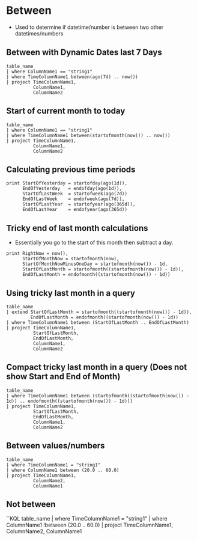 # Between

- Used to determine if datetime/number is between two other datetimes/numbers

## Between with Dynamic Dates last 7 Days

```KQL
table_name
| where ColumnName1 == "string1"
| where TimeColumnName1 between(ago(7d) .. now())
| project TimeColumnName1,
          ColumnName1,
          ColumnName2
```

## Start of current month to today

```KQL
table_name
| where ColumnName1 == "string1"
| where TimeColumnName1 between(startofmonth(now()) .. now())
| project TimeColumnName1,
          ColumnName1,
          ColumnName2
```

## Calculating previous time periods

```KQL
print StartOfYesterday = startofday(ago(1d)),
      EndOfYesterday   = endofday(ago(1d)),
      StartOfLastWeek  = startofweek(ago(7d))
      EndOfLastWeek    = endofweek(ago(7d)),
      StartOfLastYear  = startofyear(ago(365d)),
      EndOfLastYear    = endofyear(ago(365d))
```

## Tricky end of last month calculations

- Essentially you go to the start of this month then subtract a day.

```KQL
print RightNow = now(),
      StartOfMonthNow = startofmonth(now),
      StartOfMonthNowMinusOneDay = startofmonth(now()) - 1d,
      StartOfLastMonth = startofmonth((startofmonth(now()) - 1d)),
      EndOfLastMonth = endofmonth((startofmonth(now()) - 1d))
```

## Using tricky last month in a query

```KQL
table_name
| extend StartOfLastMonth = startofmonth((startofmonth(now()) - 1d)),
         EndOfLastMonth = endofmonth((startofmonth(now()) - 1d))
| where TimeColumnName1 between (StartOfLastMonth .. EndOfLastMonth)
| project TimeColumnName1,
          StartOfLastMonth,
          EndOfLastMonth,
          ColumnName1,
          ColumnName2
```

## Compact tricky last month in a query (Does not show Start and End of Month)

```KQL
table_name
| where TimeColumnName1 between (startofmonth((startofmonth(now()) - 1d)) .. endofmonth((startofmonth(now()) - 1d)))
| project TimeColumnName1,
          StartOfLastMonth,
          EndOfLastMonth,
          ColumnName1,
          ColumnName2
```

## Between values/numbers

```KQL
table_name
| where TimeColumnName1 = "string1"
| where ColumnName1 between (20.0 .. 60.0)
| project TimeColumnName1,
          ColumnName2,
          ColumnName1
```

## Not between

``KQL
table_name
| where TimeColumnName1 = "string1"
| where ColumnName1 !between (20.0 .. 60.0)
| project TimeColumnName1,
          ColumnName2,
          ColumnName1
```

